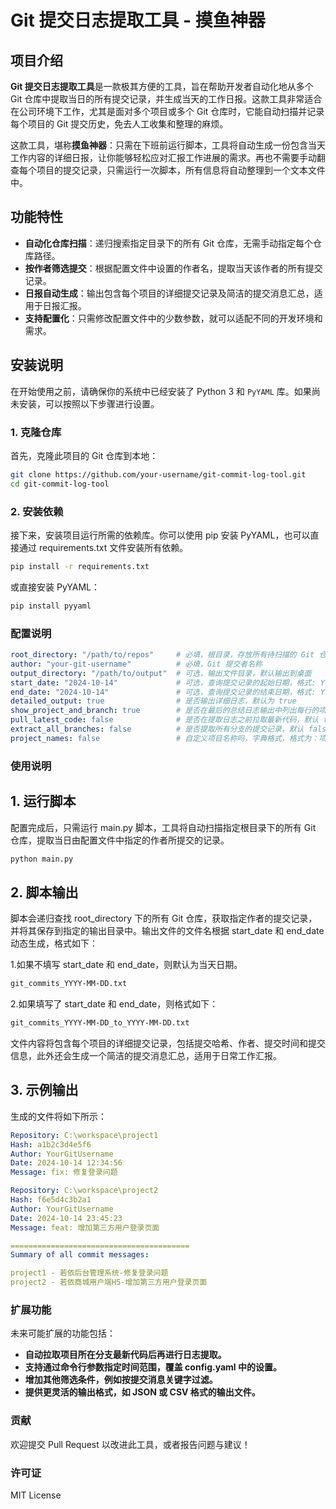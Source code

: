 # Git 提交日志提取工具 - 摸鱼神器

## 项目介绍

**Git 提交日志提取工具**是一款极其方便的工具，旨在帮助开发者自动化地从多个 Git 仓库中提取当日的所有提交记录，并生成当天的工作日报。这款工具非常适合在公司环境下工作，尤其是面对多个项目或多个 Git 仓库时，它能自动扫描并记录每个项目的 Git 提交历史，免去人工收集和整理的麻烦。

这款工具，堪称**摸鱼神器**：只需在下班前运行脚本，工具将自动生成一份包含当天工作内容的详细日报，让你能够轻松应对汇报工作进展的需求。再也不需要手动翻查每个项目的提交记录，只需运行一次脚本，所有信息将自动整理到一个文本文件中。

## 功能特性

- **自动化仓库扫描**：递归搜索指定目录下的所有 Git 仓库，无需手动指定每个仓库路径。
- **按作者筛选提交**：根据配置文件中设置的作者名，提取当天该作者的所有提交记录。
- **日报自动生成**：输出包含每个项目的详细提交记录及简洁的提交消息汇总，适用于日报汇报。
- **支持配置化**：只需修改配置文件中的少数参数，就可以适配不同的开发环境和需求。

## 安装说明

在开始使用之前，请确保你的系统中已经安装了 Python 3 和 `PyYAML` 库。如果尚未安装，可以按照以下步骤进行设置。

### 1. 克隆仓库

首先，克隆此项目的 Git 仓库到本地：

```bash
git clone https://github.com/your-username/git-commit-log-tool.git
cd git-commit-log-tool
```

### 2. 安装依赖

接下来，安装项目运行所需的依赖库。你可以使用 pip 安装 PyYAML，也可以直接通过 requirements.txt 文件安装所有依赖。

```bash
pip install -r requirements.txt
```

或直接安装 PyYAML：

```bash
pip install pyyaml
```

### 配置说明
```yaml
root_directory: "/path/to/repos"     # 必填，根目录，存放所有待扫描的 Git 仓库
author: "your-git-username"          # 必填，Git 提交者名称
output_directory: "/path/to/output"  # 可选，输出文件目录，默认输出到桌面
start_date: "2024-10-14"             # 可选，查询提交记录的起始日期，格式: YYYY-MM-DD
end_date: "2024-10-14"               # 可选，查询提交记录的结束日期，格式: YYYY-MM-DD
detailed_output: true                # 是否输出详细日志，默认为 true
show_project_and_branch: true        # 是否在最后的总结日志输出中列出每行的项目名与分支名，默认 true
pull_latest_code: false              # 是否在提取日志之前拉取最新代码，默认 false 
extract_all_branches: false          # 是否提取所有分支的提交记录，默认 false 只提取当前分支
project_names: false                 # 自定义项目名称吗，字典格式，格式为：项目名(分支名): "项目名称-"
```

### 使用说明

## 1. 运行脚本
   配置完成后，只需运行 main.py 脚本，工具将自动扫描指定根目录下的所有 Git 仓库，提取当日由配置文件中指定的作者所提交的记录。

```bash
python main.py
```

## 2. 脚本输出
脚本会递归查找 root_directory 下的所有 Git 仓库，获取指定作者的提交记录，并将其保存到指定的输出目录中。输出文件的文件名根据 start_date 和 end_date 动态生成，格式如下：

1.如果不填写 start_date 和 end_date，则默认为当天日期。
```txt
git_commits_YYYY-MM-DD.txt
```
2.如果填写了 start_date 和 end_date，则格式如下：

```txt
git_commits_YYYY-MM-DD_to_YYYY-MM-DD.txt
```
文件内容将包含每个项目的详细提交记录，包括提交哈希、作者、提交时间和提交信息，此外还会生成一个简洁的提交消息汇总，适用于日常工作汇报。

## 3. 示例输出
   生成的文件将如下所示：

```yaml
Repository: C:\workspace\project1
Hash: a1b2c3d4e5f6
Author: YourGitUsername
Date: 2024-10-14 12:34:56
Message: fix: 修复登录问题

Repository: C:\workspace\project2
Hash: f6e5d4c3b2a1
Author: YourGitUsername
Date: 2024-10-14 23:45:23
Message: feat: 增加第三方用户登录页面

========================================
Summary of all commit messages:

project1 - 若依后台管理系统-修复登录问题
project2 - 若依商城用户端H5-增加第三方用户登录页面
```
### 扩展功能
未来可能扩展的功能包括：

- **自动拉取项目所在分支最新代码后再进行日志提取。**
- **支持通过命令行参数指定时间范围，覆盖 config.yaml 中的设置。**
- **增加其他筛选条件，例如按提交消息关键字过滤。**
- **提供更灵活的输出格式，如 JSON 或 CSV 格式的输出文件。**


### 贡献
欢迎提交 Pull Request 以改进此工具，或者报告问题与建议！

### 许可证
MIT License